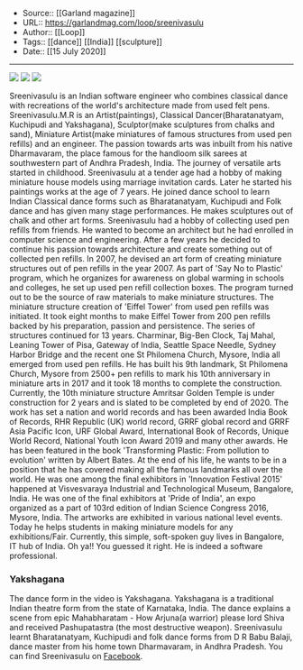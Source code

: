 ﻿
  * Source:: [[Garland magazine]]
  * URL:: https://garlandmag.com/loop/sreenivasulu
  * Author:: [[Loop]]
  * Tags:: [[dance]] [[India]] [[sculpture]]
  * Date:: [[15 July 2020]]


* * *
[![](https://garlandmag.com/wp-content/uploads/2020/07/12633703_1684519585096163_4449790339272468747_o-1024x683.jpg)](https://garlandmag.com/wp-content/uploads/2020/07/12633703_1684519585096163_4449790339272468747_o.jpg)
[![](https://garlandmag.com/wp-content/uploads/2020/07/11807368_1640014732879982_6730768507213477131_o-1024x685.jpg)](https://garlandmag.com/wp-content/uploads/2020/07/11807368_1640014732879982_6730768507213477131_o.jpg)
[![](https://garlandmag.com/wp-content/uploads/2020/07/Yakshagana-3.jpg)](https://garlandmag.com/wp-content/uploads/2020/07/Yakshagana-3.jpg)
  

Sreenivasulu is an Indian software engineer who combines classical dance with recreations of the world's architecture made from used felt pens.
Sreenivasulu.M.R is an Artist(paintings), Classical Dancer(Bharatanatyam, Kuchipudi and Yakshagana), Sculptor(make sculptures from chalks and sand), Miniature Artist(make miniatures of famous structures from used pen refills) and an engineer. The passion towards arts was inbuilt from his native Dharmavaram, the place famous for the handloom silk sarees at southwestern part of Andhra Pradesh, India.
The journey of versatile arts started in childhood. Sreenivasulu at a tender age had a hobby of making miniature house models using marriage invitation cards. Later he started his paintings works at the age of 7 years. He joined dance school to learn Indian Classical dance forms such as Bharatanatyam, Kuchipudi and Folk dance and has given many stage performances. He makes sculptures out of chalk and other art forms.
Sreenivasulu had a hobby of collecting used pen refills from friends. He wanted to become an architect but he had enrolled in computer science and engineering. After a few years he decided to continue his passion towards architecture and create something out of collected pen refills. In 2007, he devised an art form of creating miniature structures out of pen refills in the year 2007. As part of 'Say No to Plastic' program, which he organizes for awareness on global warming in schools and colleges, he set up used pen refill collection boxes. The program turned out to be the source of raw materials to make miniature structures.
The miniature structure creation of 'Eiffel Tower' from used pen refills was initiated. It took eight months to make Eiffel Tower from 200 pen refills backed by his preparation, passion and persistence. The series of structures continued for 13 years. Charminar, Big-Ben Clock, Taj Mahal, Leaning Tower of Pisa, Gateway of India, Seattle Space Needle, Sydney Harbor Bridge and the recent one St Philomena Church, Mysore, India all emerged from used pen refills. He has built his 9th landmark, St Philomena Church, Mysore from 2500+ pen refills to mark his 10th anniversary in miniature arts in 2017 and it took 18 months to complete the construction. Currently, the 10th miniature structure Amritsar Golden Temple is under construction for 2 years and is slated to be completed by end of 2020.
The work has set a nation and world records and has been awarded India Book of Records, RHR Republic (UK) world record, GRRF global record and GRRF Asia Pacific Icon, URF Global Award, International Book of Records, Unique World Record, National Youth Icon Award 2019 and many other awards. He has been featured in the book 'Transforming Plastic: From pollution to evolution' written by Albert Bates. At the end of his life, he wants to be in a position that he has covered making all the famous landmarks all over the world.
He was one among the final exhibitors in 'Innovation Festival 2015' happened at Visvesvaraya Industrial and Technological Museum, Bangalore, India. He was one of the final exhibitors at 'Pride of India', an expo organized as a part of 103rd edition of Indian Science Congress 2016, Mysore, India. The artworks are exhibited in various national level events.
Today he helps students in making miniature models for any exhibitions/Fair. Currently, this simple, soft-spoken guy lives in Bangalore, IT hub of India. Oh ya!! You guessed it right. He is indeed a software professional.
### Yakshagana
The dance form in the video is Yakshagana. Yakshagana is a traditional Indian theatre form from the state of Karnataka, India. The dance explains a scene from epic Mahabharatam - How Arjuna(a warrior) please lord Shiva and received Pashupatastra (the most destructive weapon). Sreenivasulu learnt Bharatanatyam, Kuchipudi and folk dance forms from D R Babu Balaji, dance master from his home town Dharmavaram, in Andhra Pradesh.
You can find Sreenivasulu on [Facebook](https://www.facebook.com/VersatileArtsBySreenivasulu.M.R).
